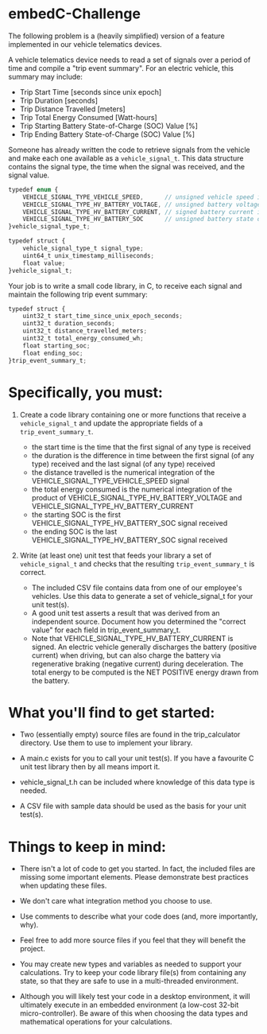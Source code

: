 # embedC-Challenge

The following problem is a (heavily simplified) version of a feature implemented in our vehicle telematics devices.

A vehicle telematics device needs to read a set of signals over a period of time and compile a "trip event summary". For an electric vehicle, this summary may include:

* Trip Start Time [seconds since unix epoch]
* Trip Duration [seconds]
* Trip Distance Travelled [meters]
* Trip Total Energy Consumed [Watt-hours]
* Trip Starting Battery State-of-Charge (SOC) Value [%]
* Trip Ending Battery State-of-Charge (SOC) Value [%]

Someone has already written the code to retrieve signals from the vehicle and make each one available as a ```vehicle_signal_t```. This data structure contains the signal type, the time when the signal was received, and the signal value.

```javascript
typedef enum {
    VEHICLE_SIGNAL_TYPE_VEHICLE_SPEED,		// unsigned vehicle speed in kilometers per hour
    VEHICLE_SIGNAL_TYPE_HV_BATTERY_VOLTAGE,	// unsigned battery voltage in volts
    VEHICLE_SIGNAL_TYPE_HV_BATTERY_CURRENT,	// signed battery current in amps
    VEHICLE_SIGNAL_TYPE_HV_BATTERY_SOC		// unsigned battery state of charge in percent
}vehicle_signal_type_t;

typedef struct {
    vehicle_signal_type_t signal_type;
    uint64_t unix_timestamp_milliseconds;
    float value;
}vehicle_signal_t;
```

Your job is to write a small code library, in C, to receive each signal and maintain the following trip event summary:

```javascript
typedef struct {
    uint32_t start_time_since_unix_epoch_seconds;
    uint32_t duration_seconds;
    uint32_t distance_travelled_meters;
    uint32_t total_energy_consumed_wh;
    float starting_soc;
    float ending_soc;
}trip_event_summary_t;
```

# Specifically, you must:

1) Create a code library containing one or more functions that receive a ```vehicle_signal_t``` and update the appropriate fields of a ```trip_event_summary_t```.
	* the start time is the time that the first signal of any type is received
	* the duration is the difference in time between the first signal (of any type) received and the last signal (of any type) received
	* the distance travelled is the numerical integration of the VEHICLE_SIGNAL_TYPE_VEHICLE_SPEED signal
	* the total energy consumed is the numerical integration of the product of VEHICLE_SIGNAL_TYPE_HV_BATTERY_VOLTAGE and VEHICLE_SIGNAL_TYPE_HV_BATTERY_CURRENT
	* the starting SOC is the first VEHICLE_SIGNAL_TYPE_HV_BATTERY_SOC signal received
	* the ending SOC is the last VEHICLE_SIGNAL_TYPE_HV_BATTERY_SOC signal received
	
2) Write (at least one) unit test that feeds your library a set of ```vehicle_signal_t``` and checks that the resulting ```trip_event_summary_t``` is correct.
	* The included CSV file contains data from one of our employee's vehicles. Use this data to generate a set of vehicle_signal_t for your unit test(s).
	* A good unit test asserts a result that was derived from an independent source. Document how you determined the "correct value" for each field in trip_event_summary_t.
	* Note that VEHICLE_SIGNAL_TYPE_HV_BATTERY_CURRENT is signed. An electric vehicle generally discharges the battery (positive current) when driving, but can also charge the battery via regenerative braking (negative current) during deceleration. The total energy to be computed is the NET POSITIVE energy drawn from the battery.

# What you'll find to get started:

* Two (essentially empty) source files are found in the trip_calculator directory. Use them to use to implement your library.

* A main.c exists for you to call your unit test(s). If you have a favourite C unit test library then by all means import it.

* vehicle_signal_t.h can be included where knowledge of this data type is needed.

* A CSV file with sample data should be used as the basis for your unit test(s).

# Things to keep in mind:

* There isn't a lot of code to get you started. In fact, the included files are missing some important elements. Please demonstrate best practices when updating these files.

* We don't care what integration method you choose to use.

* Use comments to describe what your code does (and, more importantly, why).

* Feel free to add more source files if you feel that they will benefit the project.

* You may create new types and variables as needed to support your calculations. Try to keep your code library file(s) from containing any state, so that they are safe to use in a multi-threaded environment.

* Although you will likely test your code in a desktop environment, it will ultimately execute in an embedded environment (a low-cost 32-bit micro-controller). Be aware of this when choosing the data types and mathematical operations for your calculations.
